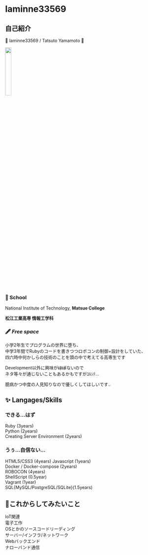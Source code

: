 # laminne33569

## 自己紹介

🌟 laminne33569 / Tatsuto Yamamoto 🌟

<img src="https://github.com/laminne.png" width="20%">

### 🏢 School 
National Institute of Technology, **Matsue College**  

**松江工業高専 情報工学科**  

### 🖋 _Free space_  
小学2年生でプログラムの世界に堕ち、  
中学3年間でRubyのコードを書きつつロボコンの制御+設計をしていた、  
四六時中何かしらの技術のことを頭の中で考えてる高専生です  

Development以外に興味が~~ほぼ~~ないので  
ネタ等々が通じないこともあるかもですがﾕﾙｼﾃ...  

臆病かつ中度の人見知りなので優しくしてほしいです..

## ✨ Langages/Skills  

### できる...はず
Ruby (3years)  
Python (2years)  
Creating Server Environment (2years)  

### うぅ...自信ない...
HTML5/CSS3 (4years) 
Javascript (1years)  
Docker / Docker-compose (2years)  
ROBOCON (4years)  
ShellScript (0.5year)  
Vagrant (1year)  
SQL{MySQL/PostgreSQL/SQLite}(1.5years)  

## 💭これからしてみたいこと
IoT関連  
電子工作    
OSとかのソースコードリーディング  
サーバー/インフラ/ネットワーク  
Webバックエンド  
ナローバンド通信  

